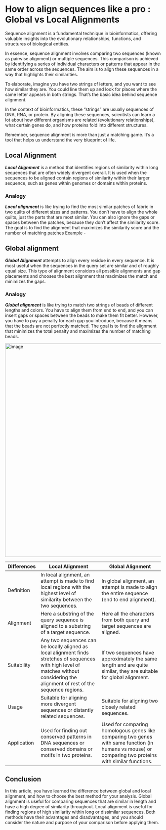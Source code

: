 # How to align sequences like a pro : Global vs Local Alignments

Sequence alignment is a fundamental technique in bioinformatics, offering valuable insights into the evolutionary relationships, functions, and structures of biological entities.

In essence, sequence alignment involves comparing two sequences (known as pairwise alignment) or multiple sequences. This comparison is achieved by identifying a series of individual characters or patterns that appear in the same order across the sequences. The aim is to align these sequences in a way that highlights their similarities.

To elaborate, imagine you have two strings of letters, and you want to see how similar they are. You could line them up and look for places where the same letter appears in both strings. That’s the basic idea behind sequence alignment.

In the context of bioinformatics, these “strings” are usually sequences of DNA, RNA, or protein. By aligning these sequences, scientists can learn a lot about how different organisms are related (evolutionary relationships), what certain genes do, and how proteins fold into different structures.

Remember, sequence alignment is more than just a matching game. It’s a tool that helps us understand the very blueprint of life.

## Local Alignment 
***Local Alignment*** is a method that identifies regions of similarity within long sequences that are often widely divergent overall. It is used when the sequences to be aligned contain regions of similarity within their larger sequence, such as genes within genomes or domains within proteins.

### Analogy   
***Local alignment*** is like trying to find the most similar patches of fabric in two quilts of different sizes and patterns. You don’t have to align the whole quilts, just the parts that are most similar. You can also ignore the gaps or spaces between the patches, because they don’t affect the similarity score. The goal is to find the alignment that maximizes the similarity score and the number of matching patches
Example -


## Global alignment 
***Global Alignment*** attempts to align every residue in every sequence. It is most useful when the sequences in the query set are similar and of roughly equal size. This type of alignment considers all possible alignments and gap placements and chooses the best alignment that maximizes the match and minimizes the gaps.

### Analogy 
***Global alignment*** is like trying to match two strings of beads of different lengths and colors. You have to align them from end to end, and you can insert gaps or spaces between the beads to make them fit better. However, you have to pay a penalty for each gap you introduce, because it means that the beads are not perfectly matched. The goal is to find the alignment that minimizes the total penalty and maximizes the number of matching beads.

<img width="691" alt="image" src="https://github.com/PetBiotech/Technical-Writing/assets/116794066/984c2e54-517e-46d1-99e3-3d10deb1aff9">


| Differences | Local Alignment | Global Alignment |
| ----------- | --------------- | ---------------- |
| Definition | In local alignment, an attempt is made to find local regions with the highest level of similarity between the two sequences. | In global alignment, an attempt is made to align the entire sequence (end to end alignment). |
| Alignment | Here a substring of the query sequence is aligned to a substring of a target sequence. | Here all the characters from both query and target sequences are aligned. |
| Suitability | Any two sequences can be locally aligned as local alignment finds stretches of sequences with high level of matches without considering the alignment of rest of the sequence regions. | If two sequences have approximately the same length and are quite similar, they are suitable for global alignment. |
| Usage | Suitable for aligning more divergent sequences or distantly related sequences. | Suitable for aligning two closely related sequences. |
| Application | Used for finding out conserved patterns in DNA sequences or conserved domains or motifs in two proteins. | Used for comparing homologous genes like comparing two genes with same function (in humans vs mouse) or comparing two proteins with similar functions. |


## Conclusion
In this article, you have learned the difference between global and local alignment, and how to choose the best method for your analysis. Global alignment is useful for comparing sequences that are similar in length and have a high degree of similarity throughout. Local alignment is useful for finding regions of high similarity within long or dissimilar sequences. Both methods have their advantages and disadvantages, and you should consider the nature and purpose of your comparison before applying them.
